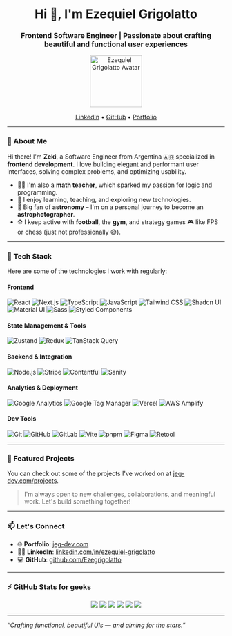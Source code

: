 <h1 align="center">Hi 👋, I'm Ezequiel Grigolatto</h1>
<h3 align="center">Frontend Software Engineer | Passionate about crafting beautiful and functional user experiences</h3>

<p align="center">
  <a href="https://jeg-dev.com">
    <img src="https://jeg-dev.com/images/avatar/avatar.png" width="120" alt="Ezequiel Grigolatto Avatar" />
  </a>
</p>

<p align="center">
  <a href="https://www.linkedin.com/in/ezequiel-grigolatto/">LinkedIn</a> • 
  <a href="https://github.com/Ezegrigolatto">GitHub</a> • 
  <a href="https://jeg-dev.com">Portfolio</a>
</p>

---

### 🧠 About Me

Hi there! I'm **Zeki**, a Software Engineer from Argentina 🇦🇷 specialized in **frontend development**. I love building elegant and performant user interfaces, solving complex problems, and optimizing usability.

- 🧑‍🏫 I'm also a **math teacher**, which sparked my passion for logic and programming.
- 🚀 I enjoy learning, teaching, and exploring new technologies.
- 🌌 Big fan of **astronomy** – I'm on a personal journey to become an **astrophotographer**.
- ⚽ I keep active with **football**, the **gym**, and strategy games 🎮 like FPS or chess (just not professionally 😅).

---

### 💼 Tech Stack

Here are some of the technologies I work with regularly:

#### Frontend
![React](https://img.shields.io/badge/-React-61DAFB?logo=react&logoColor=white&style=flat-square)
![Next.js](https://img.shields.io/badge/-Next.js-000000?logo=nextdotjs&logoColor=white&style=flat-square)
![TypeScript](https://img.shields.io/badge/-TypeScript-3178C6?logo=typescript&logoColor=white&style=flat-square)
![JavaScript](https://img.shields.io/badge/-JavaScript-F7DF1E?logo=javascript&logoColor=black&style=flat-square)
![Tailwind CSS](https://img.shields.io/badge/-Tailwind-06B6D4?logo=tailwindcss&logoColor=white&style=flat-square)
![Shadcn UI](https://img.shields.io/badge/-shadcn_ui-000?style=flat-square)
![Material UI](https://img.shields.io/badge/-MUI-007FFF?logo=mui&logoColor=white&style=flat-square)
![Sass](https://img.shields.io/badge/-Sass-CC6699?logo=sass&logoColor=white&style=flat-square)
![Styled Components](https://img.shields.io/badge/-Styled--Components-db7093?logo=styled-components&logoColor=white&style=flat-square)

#### State Management & Tools
![Zustand](https://img.shields.io/badge/-Zustand-000000?style=flat-square)
![Redux](https://img.shields.io/badge/-Redux-764ABC?logo=redux&logoColor=white&style=flat-square)
![TanStack Query](https://img.shields.io/badge/-TanStack%20Query-FF4154?style=flat-square)

#### Backend & Integration
![Node.js](https://img.shields.io/badge/-Node.js-339933?logo=node.js&logoColor=white&style=flat-square)
![Stripe](https://img.shields.io/badge/-Stripe-008CDD?logo=stripe&logoColor=white&style=flat-square)
![Contentful](https://img.shields.io/badge/-Contentful-2478CC?logo=contentful&logoColor=white&style=flat-square)
![Sanity](https://img.shields.io/badge/-Sanity-F03E2F?logo=sanity&logoColor=white&style=flat-square)

#### Analytics & Deployment
![Google Analytics](https://img.shields.io/badge/-Analytics-E37400?logo=googleanalytics&logoColor=white&style=flat-square)
![Google Tag Manager](https://img.shields.io/badge/-Tag%20Manager-34A853?logo=googletagmanager&logoColor=white&style=flat-square)
![Vercel](https://img.shields.io/badge/-Vercel-000000?logo=vercel&logoColor=white&style=flat-square)
![AWS Amplify](https://img.shields.io/badge/-AWS%20Amplify-FF9900?logo=awsamplify&logoColor=white&style=flat-square)

#### Dev Tools
![Git](https://img.shields.io/badge/-Git-F05032?logo=git&logoColor=white&style=flat-square)
![GitHub](https://img.shields.io/badge/-GitHub-181717?logo=github&logoColor=white&style=flat-square)
![GitLab](https://img.shields.io/badge/-GitLab-FC6D26?logo=gitlab&logoColor=white&style=flat-square)
![Vite](https://img.shields.io/badge/-Vite-646CFF?logo=vite&logoColor=white&style=flat-square)
![pnpm](https://img.shields.io/badge/-pnpm-F69220?logo=pnpm&logoColor=white&style=flat-square)
![Figma](https://img.shields.io/badge/-Figma-F24E1E?logo=figma&logoColor=white&style=flat-square)
![Retool](https://img.shields.io/badge/-Retool-4B5563?logo=retool&logoColor=white&style=flat-square)

---

### 📌 Featured Projects

You can check out some of the projects I've worked on at [jeg-dev.com/projects](https://jeg-dev.com/projects).

> I'm always open to new challenges, collaborations, and meaningful work. Let's build something together!

---

### 📫 Let's Connect

- 🌐 **Portfolio**: [jeg-dev.com](https://jeg-dev.com)
- 🧑‍💼 **LinkedIn**: [linkedin.com/in/ezequiel-grigolatto](https://www.linkedin.com/in/ezequiel-grigolatto/)
- 💻 **GitHub**: [github.com/Ezegrigolatto](https://github.com/Ezegrigolatto)

---

### ⚡ GitHub Stats for geeks

<p align="center">
  <img src="https://github-readme-stats.vercel.app/api?username=Ezegrigolatto&show_icons=true&theme=radical" />
  <img src="github-readme-stats-ebon-eta-84.vercel.app/api?username=EzegrigolattoSinapsis&show_icons=true&theme=radical" />
  <img src="https://streak-stats.demolab.com?user=Ezegrigolatto&theme=radical" />
  <img src="https://streak-stats.demolab.com?user=EzegrigolattoSinapsis&theme=radical" />
  <img src="https://github-readme-stats.vercel.app/api/top-langs/?username=Ezegrigolatto&layout=compact&theme=radical" />
  <img src="github-readme-stats-ebon-eta-84.vercel.app/api/top-langs/?username=EzegrigolattoSinapsis&layout=compact&theme=radical" />

</p>

---

_“Crafting functional, beautiful UIs — and aiming for the stars.”_
